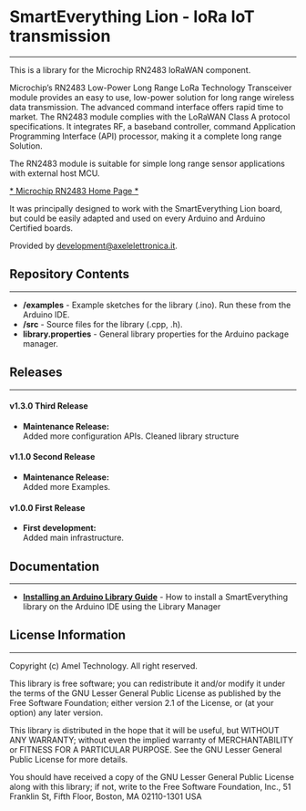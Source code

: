 # SmartEverything Lion - loRa IoT transmission
----

This is a library for the Microchip RN2483 loRaWAN component.

Microchip’s RN2483 Low-Power Long Range LoRa Technology Transceiver module
provides an easy to use, low-power solution for long range wireless data transmission. 
The advanced command interface offers rapid time to market.
The RN2483 module complies with the LoRaWAN Class A protocol specifications. 
It integrates RF, a baseband controller, command Application Programming Interface (API) processor, 
making it a complete long range Solution.

The RN2483 module is suitable for simple long range sensor applications with external host MCU.
 
[* Microchip RN2483 Home Page *](http://www.microchip.com/wwwproducts/en/RN2483)



It was principally designed to work with the SmartEverything Lion board, but could
be easily adapted and used on every Arduino and Arduino Certified boards.

Provided by <development@axelelettronica.it>.

## Repository Contents
-------------------
* **/examples** - Example sketches for the library (.ino). Run these from the Arduino IDE.
* **/src** - Source files for the library (.cpp, .h).
* **library.properties** - General library properties for the Arduino package manager.

## Releases  
---  
#### v1.3.0 Third Release  
* **Maintenance Release:**  
    Added more configuration APIs.
    Cleaned library structure
    
#### v1.1.0 Second Release  
* **Maintenance Release:**  
    Added more Examples.  
 
#### v1.0.0 First Release  
* **First development:**  
    Added main infrastructure.  
 
## Documentation
--------------

* **[Installing an Arduino Library Guide](http://www.arduino.cc/en/Guide/Libraries#toc3)** - How to install a SmartEverything library on the Arduino IDE using the Library Manager


## License Information
-------------------

Copyright (c) Amel Technology. All right reserved.

This library is free software; you can redistribute it and/or
modify it under the terms of the GNU Lesser General Public
License as published by the Free Software Foundation; either
version 2.1 of the License, or (at your option) any later version.

This library is distributed in the hope that it will be useful,
but WITHOUT ANY WARRANTY; without even the implied warranty of
MERCHANTABILITY or FITNESS FOR A PARTICULAR PURPOSE. See the GNU
Lesser General Public License for more details.

You should have received a copy of the GNU Lesser General Public
License along with this library; if not, write to the Free Software
Foundation, Inc., 51 Franklin St, Fifth Floor, Boston, MA 02110-1301 USA
